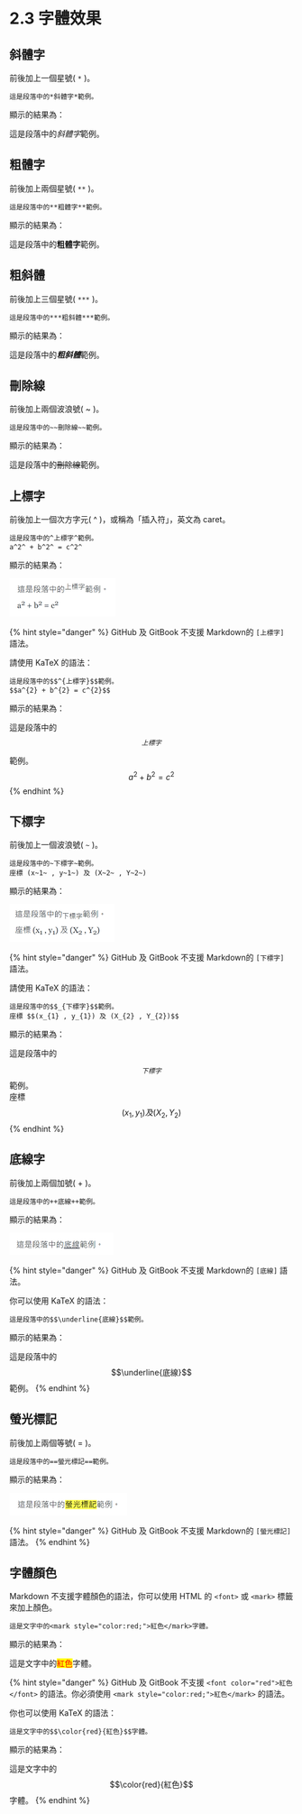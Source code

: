 # 2.3 字體效果
## 斜體字

前後加上一個星號( `*` )。

```
這是段落中的*斜體字*範例。
```

顯示的結果為：

這是段落中的*斜體字*範例。

## 粗體字

前後加上兩個星號( `**` )。

```
這是段落中的**粗體字**範例。
```

顯示的結果為：

這是段落中的**粗體字**範例。

## 粗斜體

前後加上三個星號( `***` )。

```
這是段落中的***粗斜體***範例。
```

顯示的結果為：

這是段落中的***粗斜體***範例。

## 刪除線

前後加上兩個波浪號( \~ )。

```
這是段落中的~~刪除線~~範例。
```

顯示的結果為：

這是段落中的~~刪除線~~範例。

## 上標字

前後加上一個次方字元( ^ )，或稱為「插入符」，英文為 caret。

```
這是段落中的^上標字^範例。    
a^2^ + b^2^ = c^2^
```

顯示的結果為：

<img src="../.gitbook/assets/sup-1.png" alt="">

{% hint style="danger" %}
GitHub 及 GitBook 不支援 Markdown的 `[上標字]` 語法。

請使用 KaTeX 的語法：

```
這是段落中的$$^{上標字}$$範例。  
$$a^{2} + b^{2} = c^{2}$$
```

顯示的結果為：

這是段落中的$$^{上標字}$$範例。  
$$a^{2} + b^{2} = c^{2}$$
{% endhint %}

## 下標字

前後加上一個波浪號( `~` )。

```
這是段落中的~下標字~範例。  
座標 (x~1~ , y~1~) 及 (X~2~ , Y~2~) 
```

顯示的結果為：

<img src="../.gitbook/assets/sub-1.png" alt="">

{% hint style="danger" %}
GitHub 及 GitBook 不支援 Markdown的 `[下標字]` 語法。

請使用 KaTeX 的語法：

```
這是段落中的$$_{下標字}$$範例。  
座標 $$(x_{1} , y_{1}) 及 (X_{2} , Y_{2})$$
```

顯示的結果為：

這是段落中的$$_{下標字}$$範例。  
座標 $$(x_{1} , y_{1}) 及 (X_{2} , Y_{2})$$
{% endhint %}

## 底線字

前後加上兩個加號( + )。

```
這是段落中的++底線++範例。
```

顯示的結果為：

<img src="../.gitbook/assets/underline-1.png" alt="">

{% hint style="danger" %}
GitHub 及 GitBook 不支援 Markdown的 `[底線]` 語法。

你可以使用 KaTeX 的語法：

```
這是段落中的$$\underline{底線}$$範例。
```

顯示的結果為：

這是段落中的$$\underline{底線}$$範例。
{% endhint %}

## 螢光標記

前後加上兩個等號( = )。

```
這是段落中的==螢光標記==範例。
```

顯示的結果為：

<img src="../.gitbook/assets/mark-1.png" alt="">

{% hint style="danger" %}
GitHub 及 GitBook 不支援 Markdown的 `[螢光標記]` 語法。
{% endhint %}

## 字體顏色

Markdown 不支援字體顏色的語法，你可以使用 HTML 的 `<font>` 或 `<mark>` 標籤來加上顏色。

```
這是文字中的<mark style="color:red;">紅色</mark>字體。
```

顯示的結果為：

這是文字中的<mark style="color:red;">紅色</mark>字體。

{% hint style="danger" %}
GitHub 及 GitBook 不支援 `<font color="red">紅色</font>` 的語法。你必須使用 `<mark style="color:red;">紅色</mark>` 的語法。

你也可以使用 KaTeX 的語法：

```
這是文字中的$$\color{red}{紅色}$$字體。
```

顯示的結果為：

這是文字中的$$\color{red}{紅色}$$字體。
{% endhint %}
